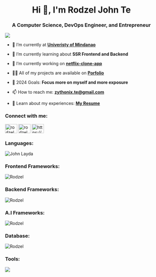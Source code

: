 <h1 align="center">Hi 👋, I'm Rodzel John Te</h1>
<h3 align="center">A Computer Science, DevOps Engineer, and Entrepreneur</h3>

<img src="https://user-images.githubusercontent.com/74038190/225813708-98b745f2-7d22-48cf-9150-083f1b00d6c9.gif">


- 🔭 I’m currently at **[Univeristy of Mindanao](_blank)**

- 🌱 I’m currently learning about **SSR Frontend and Backend**

- 👯 I’m currently working on **[netflix-clone-app](https://github.com/rodzelte/netflix-clone)**

- 👨‍💻 All of my projects are available on **[Porfolio](/_blank)**

- 🥅 2024 Goals: **Focus more on myself and more exposure**

- 📫 How to reach me: **zythonix.te@gmail.com**

- 📄 Learn about my experiences: **[My Resume](https://github.com/Chysev/Portfolio/blob/main/public/_RESUME-LAYDA.pdf)**

<h3 align="left">Connect with me:</h3>
<p align="left">
<a href="https://www.facebook.com/rodzel.te/" target="blank"><img align="center" src="https://raw.githubusercontent.com/rahuldkjain/github-profile-readme-generator/master/src/images/icons/Social/facebook.svg" alt="rodzel" height="30" width="40" /></a>
<a href="https://www.instagram.com/r.tefrvr/" target="blank"><img align="center" src="https://raw.githubusercontent.com/rahuldkjain/github-profile-readme-generator/master/src/images/icons/Social/instagram.svg" alt="rodzel_te" height="30" width="40" /></a>
<a href="https://discord.gg/Av6QJDKsUt" target="blank"><img align="center" src="https://raw.githubusercontent.com/rahuldkjain/github-profile-readme-generator/master/src/images/icons/Social/discord.svg" alt="https://discord.gg/ZG9qyadATP" height="30" width="40" /></a>
</p>

<h3 align="left">Languages:</h3>
<p align="left">
<img src="https://skillicons.dev/icons?i=js,ts,go,cpp,html,htmx,css,scss,php,java,py,zig" alt="John Layda">
</p>

<h3 align="left">Frontend Frameworks:</h3>
<p align="left">
<img src="https://skillicons.dev/icons?i=next,react,vue,vite,laravel" alt="Rodzel">
</p>

<h3 align="left">Backend Frameworks:</h3>
<p align="left">
<img src="https://skillicons.dev/icons?i=appwrite,fastapi,express" alt="Rodzel">
</p>

<h3 align="left">A.I Frameworks:</h3>
<p align="left">
<img src="https://skillicons.dev/icons?i=discordjs" alt="Rodzel">
</p>

<h3 align="left">Database:</h3>
<p align="left">
<img src="https://skillicons.dev/icons?i=mysql,dynamodb,postgres,mongo,sqlite,redis" alt="Rodzel">
</p>

<h3 align="left">Tools:</h3>
<p align="left">
<img src="https://skillicons.dev/icons?i=docker,kubernetes,git,github,githubactions,prisma,sequelize,nginx,workers,linux,babel,postman,nodejs,npm,yarn,pnpm,jquery,cmake,bash,vscode,figma,webpack,materialui,gcp">
</p>


